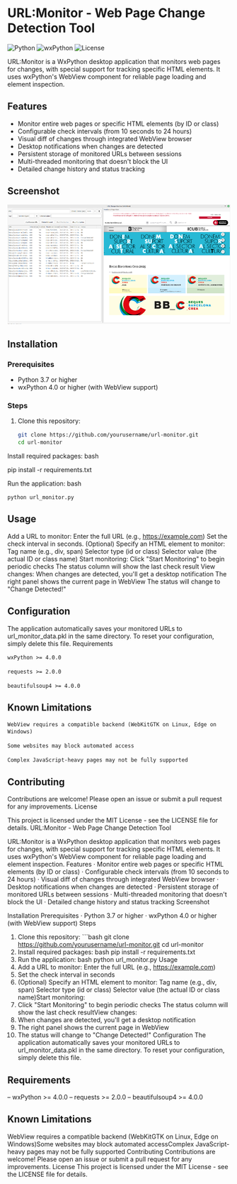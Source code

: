 # URL:Monitor - Web Page Change Detection Tool

![Python](https://img.shields.io/badge/python-3.7+-blue.svg)
![wxPython](https://img.shields.io/badge/wxPython-4.0+-green.svg)
![License](https://img.shields.io/badge/license-MIT-orange.svg)

URL:Monitor is a WxPython desktop application that monitors web pages for changes, with special support for tracking specific HTML elements. It uses wxPython's WebView component for reliable page loading and element inspection.

## Features

- Monitor entire web pages or specific HTML elements (by ID or class)
- Configurable check intervals (from 10 seconds to 24 hours)
- Visual diff of changes through integrated WebView browser
- Desktop notifications when changes are detected
- Persistent storage of monitored URLs between sessions
- Multi-threaded monitoring that doesn't block the UI
- Detailed change history and status tracking

## Screenshot

![URL:Monitor Interface](images/url_monitor.png "Main application window showing URL list and WebView")

## Installation

### Prerequisites
- Python 3.7 or higher
- wxPython 4.0 or higher (with WebView support)

### Steps
1. Clone this repository:
   ```bash
   git clone https://github.com/yourusername/url-monitor.git
   cd url-monitor
Install required packages:
bash

pip install -r requirements.txt

Run the application:
bash

    python url_monitor.py

## Usage

Add a URL to monitor:
Enter the full URL (e.g., https://example.com)
Set the check interval in seconds.
(Optional) Specify an HTML element to monitor:
Tag name (e.g., div, span)
Selector type (id or class)
Selector value (the actual ID or class name)
Start monitoring:
Click "Start Monitoring" to begin periodic checks
The status column will show the last check result
View changes:
When changes are detected, you'll get a desktop notification
The right panel shows the current page in WebView
 The status will change to "Change Detected!"

## Configuration

The application automatically saves your monitored URLs to url_monitor_data.pkl in the same directory. To reset your configuration, simply delete this file.
Requirements

    wxPython >= 4.0.0

    requests >= 2.0.0

    beautifulsoup4 >= 4.0.0

## Known Limitations

    WebView requires a compatible backend (WebKitGTK on Linux, Edge on Windows)

    Some websites may block automated access

    Complex JavaScript-heavy pages may not be fully supported

## Contributing

Contributions are welcome! Please open an issue or submit a pull request for any improvements.
License

This project is licensed under the MIT License - see the LICENSE file for details.
URL:Monitor - Web Page Change Detection Tool
  
URL:Monitor is a WxPython desktop application that monitors web pages for changes, with special support for tracking specific HTML elements. It uses wxPython's WebView component for reliable page loading and element inspection.
Features
·	Monitor entire web pages or specific HTML elements (by ID or class)
·	Configurable check intervals (from 10 seconds to 24 hours)
·	Visual diff of changes through integrated WebView browser
·	Desktop notifications when changes are detected
·	Persistent storage of monitored URLs between sessions
·	Multi-threaded monitoring that doesn't block the UI
·	Detailed change history and status tracking
Screenshot

Installation
Prerequisites
·	Python 3.7 or higher
·	wxPython 4.0 or higher (with WebView support)
Steps
1.	Clone this repository: ```bash git clone https://github.com/yourusername/url-monitor.git cd url-monitor
2.	Install required packages: bash
pip install -r requirements.txt
1.	Run the application: bash
python url_monitor.py
Usage
1.	Add a URL to monitor:    Enter the full URL (e.g., https://example.com)    
2.	Set the check interval in seconds   
3.	 (Optional) Specify an HTML element to monitor:        Tag name (e.g., div, span)        Selector type (id or class)        Selector value (the actual ID or class name)Start monitoring:   
4.	 Click "Start Monitoring" to begin periodic checks    The status column will show the last check resultView changes:    
5.	When changes are detected, you'll get a desktop notification   
6.	 The right panel shows the current page in WebView    
7.	The status will change to "Change Detected!"
Configuration
The application automatically saves your monitored URLs to url_monitor_data.pkl in the same directory. To reset your configuration, simply delete this file. 

## Requirements
–	wxPython >= 4.0.0
–	requests >= 2.0.0
–	beautifulsoup4 >= 4.0.0

## Known Limitations
WebView requires a compatible backend (WebKitGTK on Linux, Edge on Windows)Some websites may block automated accessComplex JavaScript-heavy pages may not be fully supported
Contributing
Contributions are welcome! Please open an issue or submit a pull request for any improvements. License
This project is licensed under the MIT License - see the LICENSE file for details. 


